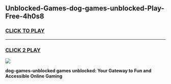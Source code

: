 
## Unblocked-Games-dog-games-unblocked-Play-Free-4h0s8
<h3>
<a href="https://premium76.site?title=dog-games-unblocked&ref=17A">CLICK TO PLAY</a></h3>
<hr>

<h3>
<a href="https://premium76.site?title=dog-games-unblocked&ref=17A">CLICK 2 PLAY</a>
  
</h3>

<a href="https://premium76.site?title=dog-games-unblocked&ref=17A"><img src="https://clearcache.store/games.png"></a>


**dog-games-unblocked games unblocked: Your Gateway to Fun and Accessible Online Gaming**
